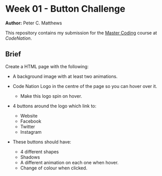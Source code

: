 # Week 01 - Button Challenge

**Author:** Peter C. Matthews

This repository contains my submission for the [Master Coding](https://wearecodenation.com/2022/04/25/master-coding/) course at *CodeNation*.

## Brief

Create a HTML page with the following:

- A background image with at least two animations.
  
- Code Nation Logo in the centre of the page so you can hover over it.
  - Make this logo spin on hover. 
  
- 4 buttons around the logo which link to:
  - Website
  - Facebook
  - Twitter
  - Instagram
  
- These buttons should have:
  - 4 different shapes
  - Shadows
  - A different animation on each one when hover.
  - Change of colour when clicked.
